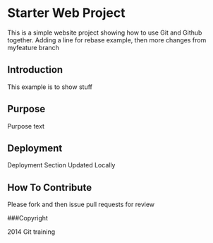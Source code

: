 # Starter Web Project

This is a simple website project showing how to use Git and Github together.
Adding a line for rebase example, then more changes from myfeature branch

## Introduction

This example is to show stuff

## Purpose

Purpose text

## Deployment

Deployment Section Updated Locally

## How To Contribute

Please fork and then issue pull requests for review


###Copyright

2014 Git training